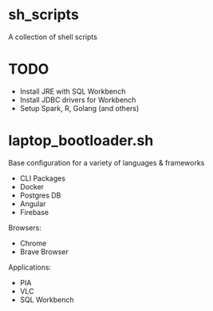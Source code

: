 # sh_scripts
A collection of shell scripts

# TODO
- Install JRE with SQL Workbench
- Install JDBC drivers for Workbench
- Setup Spark, R, Golang (and others)

# laptop_bootloader.sh
Base configuration for a variety of languages & frameworks
- CLI Packages
- Docker
- Postgres DB
- Angular
- Firebase

Browsers:
- Chrome
- Brave Browser

Applications:
- PIA
- VLC
- SQL Workbench
